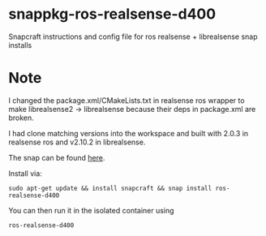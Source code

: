 # snappkg-ros-realsense-d400
Snapcraft instructions and config file for ros realsense + librealsense snap installs

# Note

I changed the package.xml/CMakeLists.txt in realsense ros wrapper to make librealsense2 -> librealsense because their deps in package.xml are broken.

I had clone matching versions into the workspace and built with 2.0.3 in realsense ros and v2.10.2 in librealsense. 

The snap can be found [here]().

Install via:

```
sudo apt-get update && install snapcraft && snap install ros-realsense-d400
```

You can then run it in the isolated container using 

```
ros-realsense-d400
```